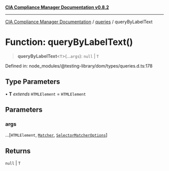 [**CIA Compliance Manager Documentation v0.8.2**](../../../README.md)

***

[CIA Compliance Manager Documentation](../../../globals.md) / [queries](../README.md) / queryByLabelText

# Function: queryByLabelText()

> **queryByLabelText**\<`T`\>(...`args`): `null` \| `T`

Defined in: node\_modules/@testing-library/dom/types/queries.d.ts:178

## Type Parameters

• **T** *extends* `HTMLElement` = `HTMLElement`

## Parameters

### args

...\[`HTMLElement`, [`Matcher`](../../../type-aliases/Matcher.md), [`SelectorMatcherOptions`](../../queryHelpers/interfaces/SelectorMatcherOptions.md)\]

## Returns

`null` \| `T`
